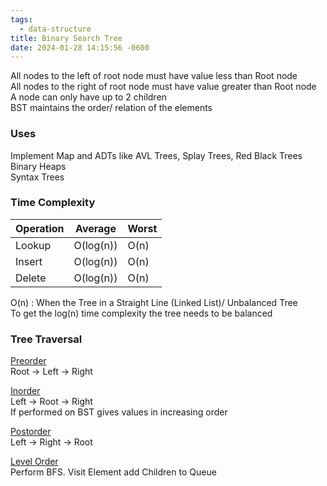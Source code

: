 ```yaml
---
tags:
  - data-structure
title: Binary Search Tree
date: 2024-01-28 14:15:56 -0600
---
```


All nodes to the left of root node must have value less than Root node  
All nodes to the right of root node must have value greater than Root node  
A node can only have up to 2 children  
BST maintains the order/ relation of the elements

### Uses

Implement Map and ADTs like AVL Trees, Splay Trees, Red Black Trees  
Binary Heaps  
Syntax Trees

### Time Complexity

| Operation | Average   | Worst |
| --------- | --------- | ----- |
| Lookup    | O(log(n)) | O(n)  |
| Insert    | O(log(n)) | O(n)  |
| Delete    | O(log(n)) | O(n)  |

O(n) : When the Tree in a Straight Line (Linked List)/ Unbalanced Tree  
To get the log(n) time complexity the tree needs to be balanced

### Tree Traversal

<u>Preorder</u>  
Root -> Left -> Right

<u>Inorder</u>  
Left -> Root -> Right  
If performed on BST gives values in increasing order

<u>Postorder</u>  
Left -> Right -> Root

<u>Level Order</u>  
Perform BFS. Visit Element add Children to Queue

